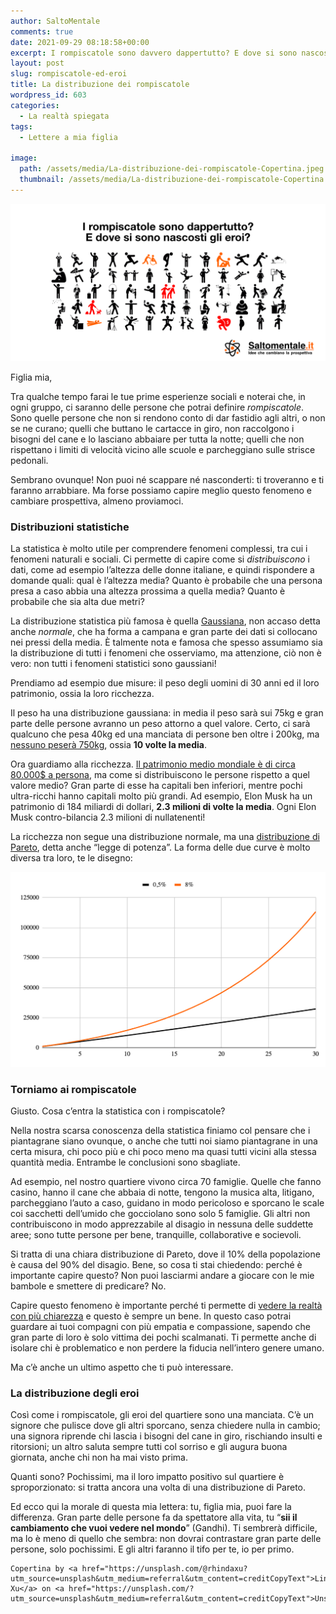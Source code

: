 ```yaml
---
author: SaltoMentale
comments: true
date: 2021-09-29 08:18:58+00:00
excerpt: I rompiscatole sono davvero dappertutto? E dove si sono nascosti gli eroi?
layout: post
slug: rompiscatole-ed-eroi
title: La distribuzione dei rompiscatole
wordpress_id: 603
categories:
  - La realtà spiegata
tags:
  - Lettere a mia figlia

image:
  path: /assets/media/La-distribuzione-dei-rompiscatole-Copertina.jpeg
  thumbnail: /assets/media/La-distribuzione-dei-rompiscatole-Copertina.jpeg
---
```


![](/assets/media/La-distribuzione-dei-rompiscatole.png)

Figlia mia,

Tra qualche tempo farai le tue prime esperienze sociali e noterai che, in ogni gruppo, ci saranno delle persone che potrai definire _rompiscatole_. Sono quelle persone che non si rendono conto di dar fastidio agli altri, o non se ne curano; quelli che buttano le cartacce in giro, non raccolgono i bisogni del cane e lo lasciano abbaiare per tutta la notte; quelli che non rispettano i limiti di velocità vicino alle scuole e parcheggiano sulle strisce pedonali.

Sembrano ovunque! Non puoi né scappare né nasconderti: ti troveranno e ti faranno arrabbiare. Ma forse possiamo capire meglio questo fenomeno e cambiare prospettiva, almeno proviamoci.

### Distribuzioni statistiche

La statistica è molto utile per comprendere fenomeni complessi, tra cui i fenomeni naturali e sociali. Ci permette di capire come si _distribuiscono_ i dati, come ad esempio l’altezza delle donne italiane, e quindi rispondere a domande quali: qual è l’altezza media? Quanto è probabile che una persona presa a caso abbia una altezza prossima a quella media? Quanto è probabile che sia alta due metri?

La distribuzione statistica più famosa è quella [Gaussiana](https://it.wikipedia.org/wiki/Distribuzione_normale), non accaso detta anche _normale_, che ha forma a campana e gran parte dei dati si collocano nei pressi della media. È talmente nota e famosa che spesso assumiamo sia la distribuzione di tutti i fenomeni che osserviamo, ma attenzione, ciò non è vero: non tutti i fenomeni statistici sono gaussiani!

Prendiamo ad esempio due misure: il peso degli uomini di 30 anni ed il loro patrimonio, ossia la loro ricchezza.

Il peso ha una distribuzione gaussiana: in media il peso sarà sui 75kg e gran parte delle persone avranno un peso attorno a quel valore. Certo, ci sarà qualcuno che pesa 40kg ed una manciata di persone ben oltre i 200kg, ma [nessuno peserà 750kg](https://it.wikipedia.org/wiki/Jon_Brower_Minnoch), ossia **10 volte la media**.

Ora guardiamo alla ricchezza. [Il patrimonio medio mondiale è di circa 80.000$ a persona](https://www.credit-suisse.com/about-us/en/reports-research/global-wealth-report.html), ma come si distribuiscono le persone rispetto a quel valore medio? Gran parte di esse ha capitali ben inferiori, mentre pochi ultra-ricchi hanno capitali molto più grandi. Ad esempio, Elon Musk ha un patrimonio di 184 miliardi di dollari, **2.3 milioni di volte la media**. Ogni Elon Musk contro-bilancia 2.3 milioni di nullatenenti!

La ricchezza non segue una distribuzione normale, ma una [distribuzione di Pareto](https://it.wikipedia.org/wiki/Legge_di_potenza), detta anche “legge di potenza”. La forma delle due curve è molto diversa tra loro, te le disegno:

![](/assets/media/unknown.png)

### Torniamo ai rompiscatole

Giusto. Cosa c’entra la statistica con i rompiscatole?

Nella nostra scarsa conoscenza della statistica finiamo col pensare che i piantagrane siano ovunque, o anche che tutti noi siamo piantagrane in una certa misura, chi poco più e chi poco meno ma quasi tutti vicini alla stessa quantità media. Entrambe le conclusioni sono sbagliate.

Ad esempio, nel nostro quartiere vivono circa 70 famiglie. Quelle che fanno casino, hanno il cane che abbaia di notte, tengono la musica alta, litigano, parcheggiano l’auto a caso, guidano in modo pericoloso e sporcano le scale coi sacchetti dell’umido che gocciolano sono solo 5 famiglie. Gli altri non contribuiscono in modo apprezzabile al disagio in nessuna delle suddette aree; sono tutte persone per bene, tranquille, collaborative e socievoli.

Si tratta di una chiara distribuzione di Pareto, dove il 10% della popolazione è causa del 90% del disagio. Bene, so cosa ti stai chiedendo: perché è importante capire questo? Non puoi lasciarmi andare a giocare con le mie bambole e smettere di predicare? No.

Capire questo fenomeno è importante perché ti permette di [vedere la realtà con più chiarezza](/la-mappa-non-e-il-territorio/) e questo è sempre un bene. In questo caso potrai guardare ai tuoi compagni con più empatia e compassione, sapendo che gran parte di loro è solo vittima dei pochi scalmanati. Ti permette anche di isolare chi è problematico e non perdere la fiducia nell’intero genere umano.

Ma c’è anche un ultimo aspetto che ti può interessare.

### La distribuzione degli eroi

Così come i rompiscatole, gli eroi del quartiere sono una manciata. C’è un signore che pulisce dove gli altri sporcano, senza chiedere nulla in cambio; una signora riprende chi lascia i bisogni del cane in giro, rischiando insulti e ritorsioni; un altro saluta sempre tutti col sorriso e gli augura buona giornata, anche chi non ha mai visto prima.

Quanti sono? Pochissimi, ma il loro impatto positivo sul quartiere è sproporzionato: si tratta ancora una volta di una distribuzione di Pareto.

Ed ecco qui la morale di questa mia lettera: tu, figlia mia, puoi fare la differenza. Gran parte delle persone fa da spettatore alla vita, tu “**sii il cambiamento che vuoi vedere nel mondo**” (Gandhi). Ti sembrerà difficile, ma lo è meno di quello che sembra: non dovrai contrastare gran parte delle persone, solo pochissimi. E gli altri faranno il tifo per te, io per primo.

    Copertina by <a href="https://unsplash.com/@rhindaxu?utm_source=unsplash&utm_medium=referral&utm_content=creditCopyText">Linda Xu</a> on <a href="https://unsplash.com/?utm_source=unsplash&utm_medium=referral&utm_content=creditCopyText">Unsplash</a>
